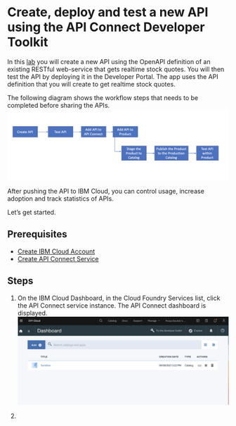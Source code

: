 # Create, deploy and test a new API using the API Connect Developer Toolkit
In this [lab](https://github.com/IBM/api-connect-workshop/blob/main/lab.md) you will create a new API using the OpenAPI definition of an existing RESTful web-service that gets realtime stock quotes. You will then test the API by deploying it in the Developer Portal. The app uses the API definition that you will create to get realtime stock quotes.

The following diagram shows the workflow steps that needs to be completed before sharing the APIs.
![](./images/img5.png)

After pushing the API to IBM Cloud, you can control usage, increase adoption and track statistics of APIs. 

Let’s get started.

## Prerequisites
- [Create IBM Cloud Account](https://github.com/IBM/api-connect-workshop#getting-started)
- [Create API Connect Service](https://github.com/IBM/api-connect-workshop#setting-up-api-connect-service)

## Steps 

1. On the IBM Cloud Dashboard, in the Cloud Foundry Services list, click the API Connect service instance. The API Connect dashboard is displayed.
![](./images/img4.png)

2. 
